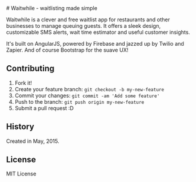 <snippet>
  <content>
# Waitwhile - waitlisting made simple

Waitwhile is a clever and free waitlist app for restaurants and other businesses to manage queuing guests. It offers a sleek design, customizable SMS alerts, wait time estimator and useful customer insights.

It's built on AngularJS, powered by Firebase and jazzed up by Twilio and Zapier. And of course Bootstrap for the suave UX!

## Contributing

1. Fork it!
2. Create your feature branch: `git checkout -b my-new-feature`
3. Commit your changes: `git commit -am 'Add some feature'`
4. Push to the branch: `git push origin my-new-feature`
5. Submit a pull request :D

## History

Created in May, 2015.

## License

MIT License
</content>
  <tabTrigger></tabTrigger>
</snippet>
